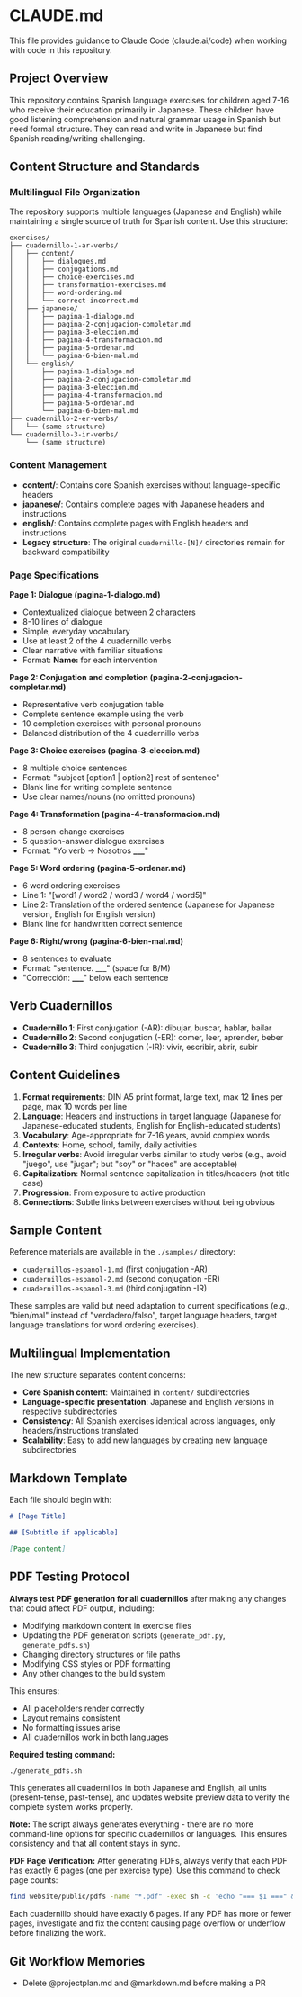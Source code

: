 # CLAUDE.md

This file provides guidance to Claude Code (claude.ai/code) when working with code in this repository.

## Project Overview

This repository contains Spanish language exercises for children aged 7-16 who receive their education primarily in Japanese. These children have good listening comprehension and natural grammar usage in Spanish but need formal structure. They can read and write in Japanese but find Spanish reading/writing challenging.

## Content Structure and Standards

### Multilingual File Organization
The repository supports multiple languages (Japanese and English) while maintaining a single source of truth for Spanish content. Use this structure:

```
exercises/
├── cuadernillo-1-ar-verbs/
│   ├── content/
│   │   ├── dialogues.md
│   │   ├── conjugations.md
│   │   ├── choice-exercises.md
│   │   ├── transformation-exercises.md
│   │   ├── word-ordering.md
│   │   └── correct-incorrect.md
│   ├── japanese/
│   │   ├── pagina-1-dialogo.md
│   │   ├── pagina-2-conjugacion-completar.md
│   │   ├── pagina-3-eleccion.md
│   │   ├── pagina-4-transformacion.md
│   │   ├── pagina-5-ordenar.md
│   │   └── pagina-6-bien-mal.md
│   └── english/
│       ├── pagina-1-dialogo.md
│       ├── pagina-2-conjugacion-completar.md
│       ├── pagina-3-eleccion.md
│       ├── pagina-4-transformacion.md
│       ├── pagina-5-ordenar.md
│       └── pagina-6-bien-mal.md
├── cuadernillo-2-er-verbs/
│   └── (same structure)
└── cuadernillo-3-ir-verbs/
    └── (same structure)
```

### Content Management
- **content/**: Contains core Spanish exercises without language-specific headers
- **japanese/**: Contains complete pages with Japanese headers and instructions
- **english/**: Contains complete pages with English headers and instructions
- **Legacy structure**: The original `cuadernillo-[N]/` directories remain for backward compatibility

### Page Specifications

**Page 1: Dialogue (pagina-1-dialogo.md)**
- Contextualized dialogue between 2 characters
- 8-10 lines of dialogue
- Simple, everyday vocabulary
- Use at least 2 of the 4 cuadernillo verbs
- Clear narrative with familiar situations
- Format: **Name:** for each intervention

**Page 2: Conjugation and completion (pagina-2-conjugacion-completar.md)**
- Representative verb conjugation table
- Complete sentence example using the verb
- 10 completion exercises with personal pronouns
- Balanced distribution of the 4 cuadernillo verbs

**Page 3: Choice exercises (pagina-3-eleccion.md)**
- 8 multiple choice sentences
- Format: "subject [option1 | option2] rest of sentence"
- Blank line for writing complete sentence
- Use clear names/nouns (no omitted pronouns)

**Page 4: Transformation (pagina-4-transformacion.md)**
- 8 person-change exercises
- 5 question-answer dialogue exercises
- Format: "Yo verb → Nosotros **___**"

**Page 5: Word ordering (pagina-5-ordenar.md)**
- 6 word ordering exercises
- Line 1: "[word1 / word2 / word3 / word4 / word5]"
- Line 2: Translation of the ordered sentence (Japanese for Japanese version, English for English version)
- Blank line for handwritten correct sentence

**Page 6: Right/wrong (pagina-6-bien-mal.md)**
- 8 sentences to evaluate
- Format: "sentence. ___" (space for B/M)
- "Corrección: **___**" below each sentence

## Verb Cuadernillos

- **Cuadernillo 1**: First conjugation (-AR): dibujar, buscar, hablar, bailar
- **Cuadernillo 2**: Second conjugation (-ER): comer, leer, aprender, beber  
- **Cuadernillo 3**: Third conjugation (-IR): vivir, escribir, abrir, subir

## Content Guidelines

1. **Format requirements**: DIN A5 print format, large text, max 12 lines per page, max 10 words per line
2. **Language**: Headers and instructions in target language (Japanese for Japanese-educated students, English for English-educated students)
3. **Vocabulary**: Age-appropriate for 7-16 years, avoid complex words
4. **Contexts**: Home, school, family, daily activities
5. **Irregular verbs**: Avoid irregular verbs similar to study verbs (e.g., avoid "juego", use "jugar"; but "soy" or "haces" are acceptable)
6. **Capitalization**: Normal sentence capitalization in titles/headers (not title case)
7. **Progression**: From exposure to active production
8. **Connections**: Subtle links between exercises without being obvious

## Sample Content

Reference materials are available in the `./samples/` directory:
- `cuadernillos-espanol-1.md` (first conjugation -AR)
- `cuadernillos-espanol-2.md` (second conjugation -ER)
- `cuadernillos-espanol-3.md` (third conjugation -IR)

These samples are valid but need adaptation to current specifications (e.g., "bien/mal" instead of "verdadero/falso", target language headers, target language translations for word ordering exercises).

## Multilingual Implementation

The new structure separates content concerns:
- **Core Spanish content**: Maintained in `content/` subdirectories
- **Language-specific presentation**: Japanese and English versions in respective subdirectories
- **Consistency**: All Spanish exercises identical across languages, only headers/instructions translated
- **Scalability**: Easy to add new languages by creating new language subdirectories

## Markdown Template

Each file should begin with:
```markdown
# [Page Title]

## [Subtitle if applicable]

[Page content]
```

## PDF Testing Protocol

**Always test PDF generation for all cuadernillos** after making any changes that could affect PDF output, including:
- Modifying markdown content in exercise files
- Updating the PDF generation scripts (`generate_pdf.py`, `generate_pdfs.sh`)
- Changing directory structures or file paths
- Modifying CSS styles or PDF formatting
- Any other changes to the build system

This ensures:
- All placeholders render correctly
- Layout remains consistent
- No formatting issues arise
- All cuadernillos work in both languages

**Required testing command:**
```bash
./generate_pdfs.sh
```

This generates all cuadernillos in both Japanese and English, all units (present-tense, past-tense), and updates website preview data to verify the complete system works properly.

**Note:** The script always generates everything - there are no more command-line options for specific cuadernillos or languages. This ensures consistency and that all content stays in sync.

**PDF Page Verification:**
After generating PDFs, always verify that each PDF has exactly 6 pages (one per exercise type). Use this command to check page counts:

```bash
find website/public/pdfs -name "*.pdf" -exec sh -c 'echo "=== $1 ===" && pdfinfo "$1" 2>/dev/null | grep Pages || echo "Could not read PDF info"' _ {} \;
```

Each cuadernillo should have exactly 6 pages. If any PDF has more or fewer pages, investigate and fix the content causing page overflow or underflow before finalizing the work.

## Git Workflow Memories

- Delete @projectplan.md and @markdown.md before making a PR